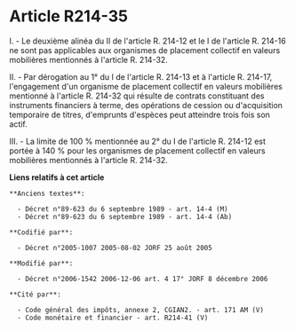 # Article R214-35

I. - Le deuxième alinéa du II de l'article R. 214-12 et le I de l'article R. 214-16 ne sont pas applicables aux organismes de
placement collectif en valeurs mobilières mentionnés à l'article R. 214-32.

II. - Par dérogation au 1° du I de l'article R. 214-13 et à l'article R. 214-17, l'engagement d'un organisme de placement
collectif en valeurs mobilières mentionné à l'article R. 214-32 qui résulte de contrats constituant des instruments
financiers à terme, des opérations de cession ou d'acquisition temporaire de titres, d'emprunts d'espèces peut atteindre
trois fois son actif.

III. - La limite de 100 % mentionnée au 2° du I de l'article R. 214-12 est portée à 140 % pour les organismes de placement
collectif en valeurs mobilières mentionnés à l'article R. 214-32.

**Liens relatifs à cet article**

	**Anciens textes**:

	  - Décret n°89-623 du 6 septembre 1989 - art. 14-4 (M)
	  - Décret n°89-623 du 6 septembre 1989 - art. 14-4 (Ab)

	**Codifié par**:

	  - Décret n°2005-1007 2005-08-02 JORF 25 août 2005

	**Modifié par**:

	  - Décret n°2006-1542 2006-12-06 art. 4 17° JORF 8 décembre 2006

	**Cité par**:

	  - Code général des impôts, annexe 2, CGIAN2. - art. 171 AM (V)
	  - Code monétaire et financier - art. R214-41 (V)
